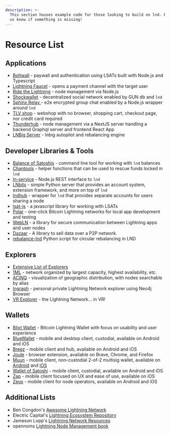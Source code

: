 ```yaml
---
description: >-
  This section houses example code for those looking to build on lnd. Please let
  us know if something is missing!
---
```


# Resource List

## Applications

* [Boltwall](https://github.com/Tierion/boltwall) - paywall and authentication using LSATs built with Node.js and Typescript
* [Lightning Faucet](https://github.com/lightninglabs/lightning-faucet) - opens a payment channel with the target user
* [Ride the Lightning](https://github.com/Ride-The-Lightning/RTL) - node management via Node.js
* [Shockwallet](https://github.com/shocknet/wallet) - decentralized social network enabled by GUN db and `lnd`
* [Sphinx Relay ](https://github.com/stakwork/sphinx-relay)- e2e encrypted group chat enabled by a Node.js wrapper around `lnd` 
* [TLV shop](https://github.com/joostjager/tlvshop.com) - webshop with no browser, shopping cart, checkout page, nor credit card required
* [Thunderhub](https://github.com/apotdevin/thunderhub) - node management via a NextJS server handling a backend Graphql server and frontend React App
* [LNBig Server](https://github.com/LNBIG-COM/lnbig-server) - lnbig autopilot and rebalancing engine

## Developer Libraries & Tools

* [Balance of Satoshis](https://github.com/alexbosworth/balanceofsatoshis) - command line tool for working with `lnd` balances
* [Chantools](https://github.com/guggero/chantools) - helper functions that can be used to rescue funds locked in `lnd` 
* [ln-service](https://github.com/alexbosworth/ln-service) - Node.js REST interface to `lnd`
* [LNbits](https://github.com/lnbits/lnbits) - simple Python server that provides an account system, extension framework, and more on top of `lnd`
* [lndhub](https://github.com/BlueWallet/LndHub) - wrapper for `lnd` that provides separate accounts for users sharing a node
* [lsat-js](https://github.com/Tierion/lsat-js) - a javascript library for working with LSATs
* [Polar](https://github.com/jamaljsr/polar) - one-click Bitcoin Lightning networks for local app development and testing
* [WebLN](https://webln.dev/#/) - a library for secure communication between Lightning apps and user nodes
* [Dazaar](https://dazaar.com/) - A library to sell data over a P2P network.
* [rebalance-lnd](https://github.com/C-Otto/rebalance-lnd) Python script for circular rebalancing in LND

## Explorers

* [Extensive List of Explorers](https://gist.github.com/bretton/798ec38165ffabc719d91e0f4f67552d)
* [1ML](https://1ml.com/) - network organized by largest capacity, highest availability, etc.
* [ACINQ](https://explorer.acinq.co/) - visualization of geographic distribution, with nodes searchable by alias
* [lngraph](https://github.com/xsb/lngraph) - personal private Lightning Network explorer using Neo4j Browser
* [VR Explorer](https://bl.ocks.org/tyzbit/d1c83732d2767bb955125d41f5921888) - the Lightning Network... in VR!

## Wallets

* [Blixt Wallet](https://github.com/hsjoberg/blixt-wallet) - Bitcoin Lightning Wallet with focus on usability and user experience
* [BlueWallet](https://github.com/BlueWallet/BlueWallet) - mobile and desktop client, custodial, available on Android and iOS
* [Breez](https://github.com/breez/breezmobile) - mobile client and hub, available on Android and iOS
* [Joule](https://lightningjoule.com/) - browser extension, available on Brave, Chrome, and Firefox
* [Muun](https://muun.com/) - mobile client, non-custodial 2-of-2 multisig wallet, available on [Android](https://github.com/muun/apollo) and [iOS](https://github.com/muun/falcon)
* [Wallet of Satoshi](https://walletofsatoshi.com/) - mobile client, custodial, available on Android and iOS
* [Zap](https://github.com/LN-Zap/zap-iOS) - mobile client focused on UX and ease of use, available on iOS
* [Zeus](https://github.com/ZeusLN/zeus) - mobile client for node operators, available on Android and iOS

## Additional Lists

* Ben Congdon's [Awesome Lightning Network](https://github.com/bcongdon/awesome-lightning-network)
* Electric Capital's [Lightning Ecosystem Repository](https://github.com/electric-capital/crypto-ecosystems/blob/master/data/ecosystems/l/lightning.toml)
* Jameson Lopp's [Lightning Network Resources](https://www.lopp.net/lightning-information.html)
* opennoms [Lightning Node Management book](https://openoms.gitbook.io/lightning-node-management/)
